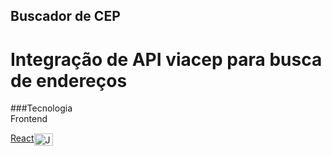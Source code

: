 
## Buscador de CEP
# Integração de API viacep para busca de endereços
###Tecnologia
<br>
Frontend

<a href="https://www.javascript.com/">React</a><img align="center" alt="JavaScript" height="20" width="30" src="https://cdn.jsdelivr.net/gh/devicons/devicon@latest/icons/react/react-original.svg">
